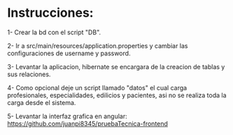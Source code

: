 # Instrucciones:

1- Crear la bd con el script "DB".

2- Ir a src/main/resources/application.properties y cambiar las configuraciones de username y password.

3- Levantar la aplicacion, hibernate se encargara de la creacion de tablas y sus relaciones.

4- Como opcional deje un script llamado "datos" el cual carga profesionales, especialidades, edilicios y pacientes, asi no se realiza toda la carga desde el sistema.

5- Levantar la interfaz grafica en angular: https://github.com/juanpi8345/pruebaTecnica-frontend
